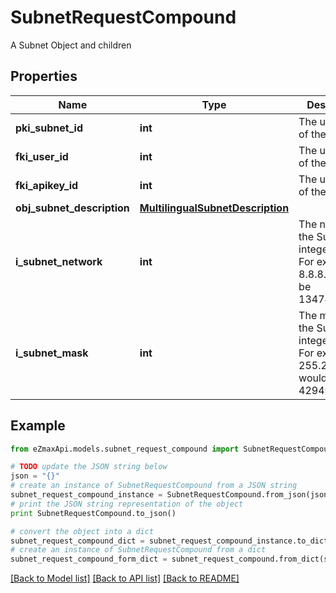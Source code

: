 # SubnetRequestCompound

A Subnet Object and children

## Properties

Name | Type | Description | Notes
------------ | ------------- | ------------- | -------------
**pki_subnet_id** | **int** | The unique ID of the Subnet | [optional] 
**fki_user_id** | **int** | The unique ID of the User | [optional] 
**fki_apikey_id** | **int** | The unique ID of the Apikey | [optional] 
**obj_subnet_description** | [**MultilingualSubnetDescription**](MultilingualSubnetDescription.md) |  | 
**i_subnet_network** | **int** | The network of the Subnet in integer form. For example 8.8.8.0 would be 134744064 | 
**i_subnet_mask** | **int** | The mask of the Subnet  in integer form. For example 255.255.255.0 would be 4294967040 | 

## Example

```python
from eZmaxApi.models.subnet_request_compound import SubnetRequestCompound

# TODO update the JSON string below
json = "{}"
# create an instance of SubnetRequestCompound from a JSON string
subnet_request_compound_instance = SubnetRequestCompound.from_json(json)
# print the JSON string representation of the object
print SubnetRequestCompound.to_json()

# convert the object into a dict
subnet_request_compound_dict = subnet_request_compound_instance.to_dict()
# create an instance of SubnetRequestCompound from a dict
subnet_request_compound_form_dict = subnet_request_compound.from_dict(subnet_request_compound_dict)
```
[[Back to Model list]](../README.md#documentation-for-models) [[Back to API list]](../README.md#documentation-for-api-endpoints) [[Back to README]](../README.md)


